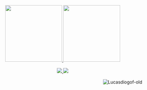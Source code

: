 <div align="center"> 
  <a href="https://github.com/Lucasdiogof-old">
    <img height="180em" src="https://github-readme-stats.vercel.app/api?username=Lucasdiogof-old&show_icons=true&theme=dark&include_all_commits=true&count_private=true"/>
    <img height="180em" src="https://github-readme-stats.vercel.app/api/top-langs/?username=Lucasdiogof-old&layout=compact&langs_count=7&theme=dark&include_all_commits=true&count_private=true"/>
</div>
  
<br>
  
<div align="center"> 
  <a href = "mailto:lucasdiogo1234@gmail.com"><img src="https://img.shields.io/badge/-Gmail-%23333?style=for-the-badge&logo=gmail&logoColor=white" target="_blank">
  <a href="https://www.linkedin.com/in/lucas-diogo-fran%C3%A7a-aa39b9174/" target="_blank"><img src="https://img.shields.io/badge/-LinkedIn-%230077B5?style=for-the-badge&logo=linkedin&logoColor=white" target="_blank">  
</div>
<br>
<img align="right" src="https://komarev.com/ghpvc/?username=Lucasdiogof-old&color=green" alt="Lucasdiogof-old" /> 
